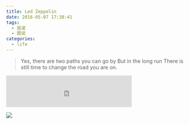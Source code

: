 ```yaml
---
title: Led Zeppelin
date: 2016-05-07 17:38:41
tags:
  - 摇滚
  - 图说
categories:
  - life
---
```


> Yes, there are two paths you can go by
  But in the long run
  There is still time to change the road you are on.


<!--more-->

<iframe frameborder="no" border="0" marginwidth="0" marginheight="0" width=340 height=86 src="http://music.163.com/outchain/player?type=2&id=20064680&auto=0&height=66"></iframe>

![](/img/Led-Zeppelin/ledzeppelin.jpg)
